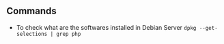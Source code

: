 ## Commands ##
- To check what are the softwares installed in Debian Server
`dpkg --get-selections | grep php`
